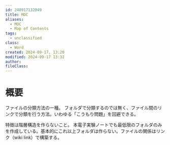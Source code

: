 ```yaml
---
id: 240917132049
title: MOC
aliases:
  - MOC
  - Map of Contents
tags:
  - unclassified
class:
  - Word
created: 2024-09-17, 13:20
modified: 2024-09-17 13:32
author: 
fileClass: 
---
```

# 概要
ファイルの分類方法の一種。
フォルダで分類するのでは無く、ファイル間のリンクで分類を行う方法。いわゆる「こうもり問題」を回避できる。

特徴は階層構造を作らないこと。
本電子実験ノートでも最低限のフォルダのみを作成している。基本的にこれ以上フォルダは作らない。ファイルの関係はリンク（wiki link）で構築する。

